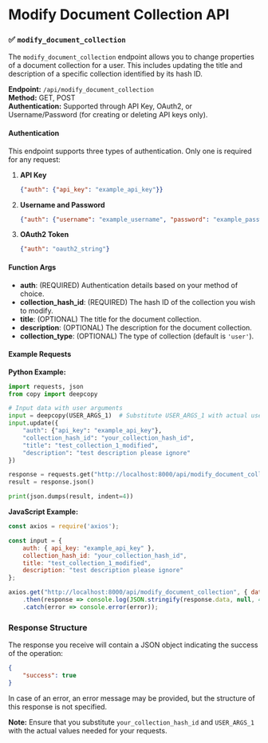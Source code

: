 # Modify Document Collection API

### ✅ `modify_document_collection`

The `modify_document_collection` endpoint allows you to change properties of a document collection for a user. This includes updating the title and description of a specific collection identified by its hash ID. 

**Endpoint:** `/api/modify_document_collection`  
**Method:** GET, POST  
**Authentication:** Supported through API Key, OAuth2, or Username/Password (for creating or deleting API keys only).

#### Authentication
This endpoint supports three types of authentication. Only one is required for any request:
1. **API Key**
   ```json
   {"auth": {"api_key": "example_api_key"}}
   ```
2. **Username and Password**
   ```json
   {"auth": {"username": "example_username", "password": "example_password"}}
   ```
3. **OAuth2 Token**
   ```json
   {"auth": "oauth2_string"}
   ```

#### Function Args

- **auth**: (REQUIRED) Authentication details based on your method of choice.  
- **collection_hash_id**: (REQUIRED) The hash ID of the collection you wish to modify.
- **title**: (OPTIONAL) The title for the document collection.  
- **description**: (OPTIONAL) The description for the document collection.  
- **collection_type**: (OPTIONAL) The type of collection (default is `'user'`).

#### Example Requests

**Python Example:**

```python
import requests, json
from copy import deepcopy

# Input data with user arguments
input = deepcopy(USER_ARGS_1)  # Substitute USER_ARGS_1 with actual user arguments
input.update({
    "auth": {"api_key": "example_api_key"},
    "collection_hash_id": "your_collection_hash_id",
    "title": "test_collection_1_modified",
    "description": "test description please ignore"
})

response = requests.get("http://localhost:8000/api/modify_document_collection", json=input)
result = response.json()

print(json.dumps(result, indent=4))
```

**JavaScript Example:**

```javascript
const axios = require('axios');

const input = {
    auth: { api_key: "example_api_key" },
    collection_hash_id: "your_collection_hash_id",
    title: "test_collection_1_modified",
    description: "test description please ignore"
};

axios.get("http://localhost:8000/api/modify_document_collection", { data: input })
    .then(response => console.log(JSON.stringify(response.data, null, 4)))
    .catch(error => console.error(error));
```

### Response Structure

The response you receive will contain a JSON object indicating the success of the operation:

```json
{
    "success": true
}
```

In case of an error, an error message may be provided, but the structure of this response is not specified.

**Note:** Ensure that you substitute `your_collection_hash_id` and `USER_ARGS_1` with the actual values needed for your requests.
